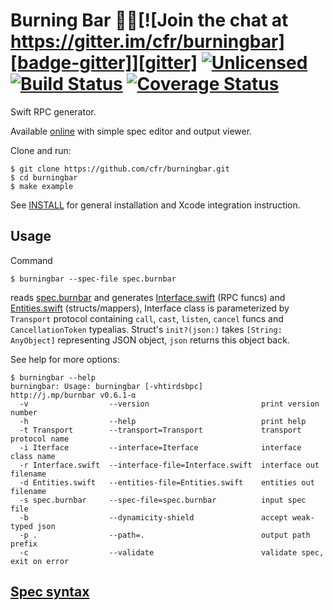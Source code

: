 
# Burning Bar 📏🔥[![Join the chat at https://gitter.im/cfr/burningbar][badge-gitter]][gitter] [![Unlicensed][badge-license]][license] [![Build Status][badge-travis]][travis] [![Coverage Status](https://coveralls.io/repos/cfr/burningbar/badge.svg?branch=master)](https://coveralls.io/r/cfr/burningbar?branch=master)

<!-- [![Available on Hackage][badge-hackage]][hackage]
     [![Gratipay](http://img.shields.io/gratipay/cfr.svg)][gratipay]
     [![Stories in Ready](https://badge.waffle.io/cfr/burningbar.png?label=ready&title=Ready)](https://waffle.io/cfr/burningbar)
     [![Circle CI](https://circleci.com/gh/cfr/burningbar.svg?style=svg)](https://circleci.com/gh/cfr/burningbar) -->

Swift RPC generator.

Available [online](http://cfr.pw/burnbar) with simple spec editor and output viewer.

Clone and run:

    $ git clone https://github.com/cfr/burningbar.git
    $ cd burningbar
    $ make example

See [INSTALL](INSTALL.md) for general installation and Xcode integration instruction.

## Usage

Command

    $ burningbar --spec-file spec.burnbar

reads [spec.burnbar][Spec] and generates [Interface.swift][] (RPC funcs) and
[Entities.swift][] (structs/mappers), Interface class is parameterized by
`Transport` protocol containing `call`, `cast`, `listen`, `cancel` funcs and
`CancellationToken` typealias. Struct's `init?(json:)` takes `[String: AnyObject]`
representing JSON object, `json` returns this object back.

See help for more options:

    $ burningbar --help
    burningbar: Usage: burningbar [-vhtirdsbpc]
    http://j.mp/burnbar v0.6.1-α
      -v                  --version                         print version number
      -h                  --help                            print help
      -t Transport        --transport=Transport             transport protocol name
      -i Iterface         --interface=Iterface              interface class name
      -r Interface.swift  --interface-file=Interface.swift  interface out filename
      -d Entities.swift   --entities-file=Entities.swift    entities out filename
      -s spec.burnbar     --spec-file=spec.burnbar          input spec file
      -b                  --dynamicity-shield               accept weak-typed json
      -p .                --path=.                          output path prefix
      -c                  --validate                        validate spec, exit on error

## [Spec syntax][Spec]

   [Interface.swift]: TestGen/Interface.swift
   [Entities.swift]: TestGen/Entities.swift
   [Spec]: spec.burnbar
   [license]: UNLICENSE
   [badge-license]: https://img.shields.io/badge/license-Unlicense-brightgreen.svg
   [badge-cabal]: https://wiki.haskell.org/wikiupload/4/43/Built-with-Cabal-light.png
   [cabal]: https://www.haskell.org/cabal
   [badge-gitter]: https://img.shields.io/badge/gitter-join%20chat-brightgreen.svg
   [gitter]: https://gitter.im/cfr/burningbar?utm_source=badge&utm_medium=badge&utm_campaign=pr-badge&utm_content=badge
   [badge-travis]: https://travis-ci.org/cfr/burningbar.svg?branch=master
   [travis]: https://travis-ci.org/cfr/burningbar
   [badge-haskell]: http://evenmere.org/~bts/haskell-logo/logo-0.svg
   [haskell]: https://haskell.org
   [badge-gratipay]: http://img.shields.io/gratipay/cfr.svg
   [gratipay]: https://www.gratipay.com/cfr
   [badge-hackage]: https://img.shields.io/hackage/v/burningbar.svg?dummy
   [hackage]: https://hackage.haskell.org/package/burningbar

